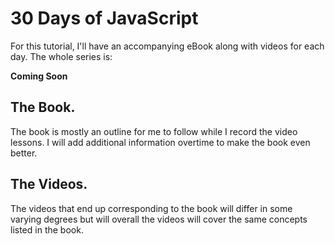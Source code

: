 # 30 Days of JavaScript
For this tutorial, I'll have an accompanying eBook along with videos for each day. The whole series is:

**Coming Soon**


## The Book.
The book is mostly an outline for me to follow while I record the video lessons. I will add additional information overtime to make the book even better.


## The Videos.
The videos that end up corresponding to the book will differ in some varying degrees but will overall the videos will cover the same concepts listed in the book. 
